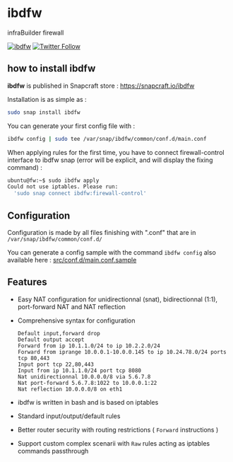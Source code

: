 # ibdfw
infraBuilder firewall

[![ibdfw](https://snapcraft.io//ibdfw/badge.svg)](https://snapcraft.io/ibdfw) [![Twitter Follow](https://img.shields.io/twitter/follow/infrabuilder?style=social)](https://twitter.com/infrabuilder)

## how to install ibdfw

**ibdfw** is published in Snapcraft store : https://snapcraft.io/ibdfw

Installation is as simple as :

```bash
sudo snap install ibdfw
```

You can generate your first config file with : 
```bash
ibdfw config | sudo tee /var/snap/ibdfw/common/conf.d/main.conf
```

When applying rules for the first time, you have to connect firewall-control interface to ibdfw snap (error will be explicit, and will display the fixing command) :
```bash
ubuntu@fw:~$ sudo ibdfw apply
Could not use iptables. Please run:
  'sudo snap connect ibdfw:firewall-control'
```

## Configuration

Configuration is made by all files finishing with ".conf" that are in `/var/snap/ibdfw/common/conf.d/`

You can generate a config sample with the command `ibdfw config` also available here : [src/conf.d/main.conf.sample](src/conf.d/main.conf.sample)

## Features

- Easy NAT configuration for unidirectionnal (snat), bidirectionnal (1:1), port-forward NAT and NAT  reflection

- Comprehensive syntax for configuration

  ```
  Default input,forward drop
  Default output accept
  Forward from ip 10.1.1.0/24 to ip 10.2.2.0/24
  Forward from iprange 10.0.0.1-10.0.0.145 to ip 10.24.78.0/24 ports tcp 80,443
  Input port tcp 22,80,443
  Input from ip 10.1.1.0/24 port tcp 8080
  Nat unidirectionnal 10.0.0.0/8 via 5.6.7.8
  Nat port-forward 5.6.7.8:1022 to 10.0.0.1:22
  Nat reflection 10.0.0.0/8 on eth1
  ```

- ibdfw is written in bash and is based on iptables

- Standard input/output/default rules

- Better router security with routing restrictions ( `Forward` instructions )

- Support custom complex scenarii with `Raw` rules acting as iptables commands passthrough

